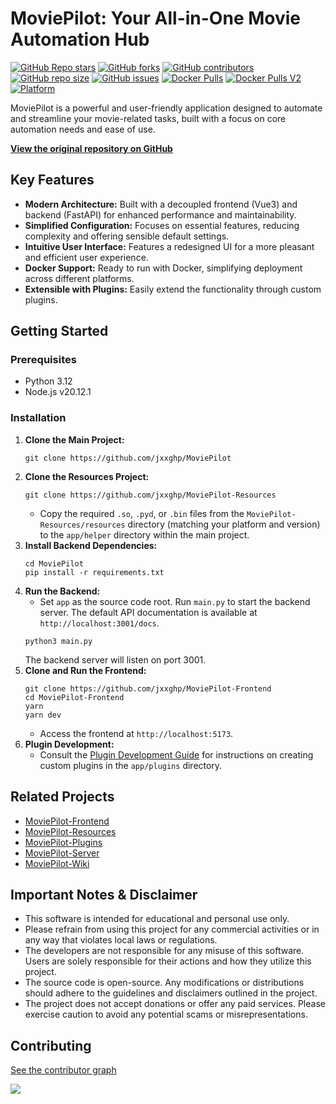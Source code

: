 # MoviePilot: Your All-in-One Movie Automation Hub

[![GitHub Repo stars](https://img.shields.io/github/stars/jxxghp/MoviePilot?style=for-the-badge)](https://github.com/jxxghp/MoviePilot)
[![GitHub forks](https://img.shields.io/github/forks/jxxghp/MoviePilot?style=for-the-badge)](https://github.com/jxxghp/MoviePilot)
[![GitHub contributors](https://img.shields.io/github/contributors/jxxghp/MoviePilot?style=for-the-badge)](https://github.com/jxxghp/MoviePilot)
[![GitHub repo size](https://img.shields.io/github/repo-size/jxxghp/MoviePilot?style=for-the-badge)](https://github.com/jxxghp/MoviePilot)
[![GitHub issues](https://img.shields.io/github/issues/jxxghp/MoviePilot?style=for-the-badge)](https://github.com/jxxghp/MoviePilot)
[![Docker Pulls](https://img.shields.io/docker/pulls/jxxghp/moviepilot?style=for-the-badge)](https://hub.docker.com/repository/docker/jxxghp/moviepilot)
[![Docker Pulls V2](https://img.shields.io/docker/pulls/jxxghp/moviepilot-v2?style=for-the-badge)](https://hub.docker.com/repository/docker/jxxghp/moviepilot-v2)
[![Platform](https://img.shields.io/badge/platform-Windows%20%7C%20Linux%20%7C%20Synology-blue?style=for-the-badge)](https://github.com/jxxghp/MoviePilot)

MoviePilot is a powerful and user-friendly application designed to automate and streamline your movie-related tasks, built with a focus on core automation needs and ease of use.

**[View the original repository on GitHub](https://github.com/jxxghp/MoviePilot)**

## Key Features

*   **Modern Architecture:** Built with a decoupled frontend (Vue3) and backend (FastAPI) for enhanced performance and maintainability.
*   **Simplified Configuration:** Focuses on essential features, reducing complexity and offering sensible default settings.
*   **Intuitive User Interface:** Features a redesigned UI for a more pleasant and efficient user experience.
*   **Docker Support:** Ready to run with Docker, simplifying deployment across different platforms.
*   **Extensible with Plugins:** Easily extend the functionality through custom plugins.

## Getting Started

### Prerequisites

*   Python 3.12
*   Node.js v20.12.1

### Installation

1.  **Clone the Main Project:**
    ```shell
    git clone https://github.com/jxxghp/MoviePilot
    ```
2.  **Clone the Resources Project:**
    ```shell
    git clone https://github.com/jxxghp/MoviePilot-Resources
    ```
    *   Copy the required `.so`, `.pyd`, or `.bin` files from the `MoviePilot-Resources/resources` directory (matching your platform and version) to the `app/helper` directory within the main project.
3.  **Install Backend Dependencies:**
    ```shell
    cd MoviePilot
    pip install -r requirements.txt
    ```
4.  **Run the Backend:**
    *   Set `app` as the source code root. Run `main.py` to start the backend server. The default API documentation is available at `http://localhost:3001/docs`.
    ```shell
    python3 main.py
    ```
    The backend server will listen on port 3001.
5.  **Clone and Run the Frontend:**
    ```shell
    git clone https://github.com/jxxghp/MoviePilot-Frontend
    cd MoviePilot-Frontend
    yarn
    yarn dev
    ```
    *   Access the frontend at `http://localhost:5173`.
6.  **Plugin Development:**
    *   Consult the [Plugin Development Guide](https://wiki.movie-pilot.org/zh/plugindev) for instructions on creating custom plugins in the `app/plugins` directory.

## Related Projects

*   [MoviePilot-Frontend](https://github.com/jxxghp/MoviePilot-Frontend)
*   [MoviePilot-Resources](https://github.com/jxxghp/MoviePilot-Resources)
*   [MoviePilot-Plugins](https://github.com/jxxghp/MoviePilot-Plugins)
*   [MoviePilot-Server](https://github.com/jxxghp/MoviePilot-Server)
*   [MoviePilot-Wiki](https://github.com/jxxghp/MoviePilot-Wiki)

## Important Notes & Disclaimer

*   This software is intended for educational and personal use only.
*   Please refrain from using this project for any commercial activities or in any way that violates local laws or regulations.
*   The developers are not responsible for any misuse of this software.  Users are solely responsible for their actions and how they utilize this project.
*   The source code is open-source.  Any modifications or distributions should adhere to the guidelines and disclaimers outlined in the project.
*   The project does not accept donations or offer any paid services. Please exercise caution to avoid any potential scams or misrepresentations.

## Contributing

[See the contributor graph](https://github.com/jxxghp/MoviePilot/graphs/contributors)

<a href="https://github.com/jxxghp/MoviePilot/graphs/contributors">
  <img src="https://contrib.rocks/image?repo=jxxghp/MoviePilot" />
</a>